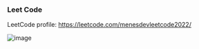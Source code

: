 ### Leet Code 
LeetCode profile: https://leetcode.com/menesdevleetcode2022/

![image](https://github.com/men3sgit/leetcode-java/assets/90318472/a382cce0-043b-4680-a76e-0001822bc657)

